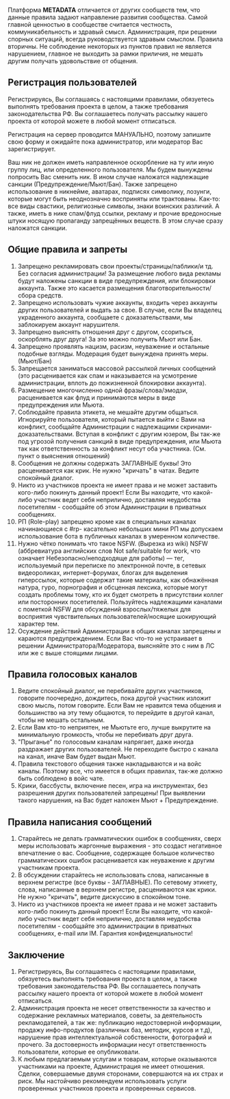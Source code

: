 Платформа **METADATA** отличается от других сообществ тем, что данные правила задают направление развития сообщества. Самой главной ценностью в сообществе считается честность, коммуникабельность и здравый смысл. Администрация, при решении спорных ситуаций, всегда руководствуется здравым смыслом. Правила вторичны. Не соблюдение некоторых из пунктов правил не является нарушением, главное не выходить за рамки приличия, не мешать другим получать удовольствие от общения.

## Регистрация пользователей

Регистрируясь, Вы соглашаясь с настоящими правилами, обязуетесь выполнять требования проекта в целом, а также требования законодательства РФ. Вы соглашаетесь получать рассылку нашего проекта от которой можете в любой момент отписаться.

Регистрация на сервер проводится МАНУАЛЬНО, поэтому запишите свою форму и ожидайте пока администратор, или модератор Вас зарегистрирует. 

Ваш ник не должен иметь направленное оскорбление на ту или иную группу лиц, или определенного пользователя. Мы будем вынуждены попросить Вас сменить ник. В ином случае наложатся надлежащие санкции (Предупреждение/Мьют/Бан).
Также запрещено использование в никнейме, аватарах, подписях символику, лозунги, которые могут быть неоднозначно восприняты или трактованы. Как-то: все виды свастики, религиозные символы, знаки воинских различий. А также, иметь в нике спам/флуд ссылки, рекламу и прочие вредоносные штуки носящую пропаганду запрещённых веществ. В этом случае сразу наложатся санкции.

## Общие правила и запреты

1) Запрещено рекламировать свои проекты/страницы/паблики/и тд. Без согласия администрации! За размещение любого вида рекламы будут наложены санкции в виде предупреждения, или блокировки аккаунта. 
Также это касается размещения благотворительности/сбора средств.
2) Запрещено использовать чужие аккаунты, входить через аккаунты других пользователей и выдать за свое. В случае, если Вы владелец украденного аккаунта, сообщаете с доказательствами, мы заблокируем аккаунт нарушителя.
3) Запрещено выяснять отношения друг с другом, ссориться, оскорблять друг друга! За это можно получить Мьют или Бан.
4) Запрещено проявлять нацизм, расизм, неуважение и остальные подобные взгляды. 
Модерация будет вынуждена принять меры. (Мьют/Бан)
5) Запрещается заниматься массовой рассылкой личных сообщений (это расценивается как спам и наказывается на усмотрение администрации, вплоть до пожизненной блокировки аккаунта).
6) Размещение многочисленно одной фразы/слова/эмодзи, расценивается как флуд и принимаются меры в виде предупреждения или Мьюта.
7) Соблюдайте правила этикета, не мешайте другим общаться. Игнорируйте пользователя, который пытается выйти с Вами на конфликт, сообщайте Администрации с надлежащими скринами-доказательствами. Вступая в конфликт с другим юзером, Вы так-же под угрозой получения санкций в виде предупреждения, или Мьюта так как ответственность за конфликт несут оба участника. (См. пункт о выяснения отношений)
8) Сообщения не должны содержать ЗАГЛАВНЫЕ буквы! Это расценивается как крик. Не нужно "кричать" в чатах. Ведите спокойный диалог.
9) Никто из участников проекта не имеет права и не может заставить кого-либо покинуть данный проект! Если Вы находите, что какой-либо участник ведет себя неприлично, доставляя неудобства посетителям - сообщайте об этом Администрации в приватных сообщениях.
10) РП (Role-play) запрещено кроме как в специальных каналах начинающиеся с #rp-
касательно небольших мини РП мы допускаем использование бота в публичных каналах в умеренном количестве. 
11) Нужно чётко понимать что такое NSFW. (Вырезка из wiki)
NSFW (аббревиатура английских слов Not safe/suitable for work, что означает Небезопасно/неподходяще для работы) — тег, используемый при переписке по электронной почте, в сетевых видеороликах, интернет-форумах, блогах для выделения гиперссылок, которые содержат такие материалы, как обнажённая натура, гуро, порнография и обсценная лексика, которые могут создать проблемы тому, кто их будет смотреть в присутствии коллег или посторонних посетителей. 
Пользуйтесь надлежащими каналами с пометкой NSFW для обсуждений взрослых/тяжелых для восприятия чувствительных пользователей/носящие шокирующий характер тем.
12) Осуждение действий Администрации в общих каналах запрещены и караются предупреждением. Если Вас что-то не устраивает в решении Администратора/Модератора, выясняйте это с ним в ЛС или же с выше стоящими лицами.

## Правила голосовых каналов

1) Ведите спокойный диалог, не перебивайте других участников, говорите поочередно, дождитесь, пока другой участник изложит свою мысль, потом говорите. Если Вам не нравится тема общения и большинство на эту тему общаются, то перейдите в другой канал, чтобы не мешать остальным.
2) Если Вам кто-то неприятен, не Мьютьте его, лучше выкрутите на минимальную громкость, чтобы не перебивать друг друга. 
3) "Прыганье" по голосовым каналам напрягает, даже иногда раздражает других пользователей. Не переходите быстро с канала на канал, иначе Вам будет выдан Мьют.
4) Правила текстового общения также накладываются и на войс каналы. Поэтому все, что имеется в общих правилах, так-же должно быть соблюдено в войс чате. 
5) Крики, бассбусты, включение песен, игра на инструментах, без разрешения других пользователей запрещены! При выявлении такого нарушения, на Вас будет наложен Мьют + Предупреждение.

## Правила написания сообщений

1) Старайтесь не делать грамматических ошибок в сообщениях, сверх меры использовать жаргонные выражения - это создаст негативное впечатление о вас. Сообщение, содержащее большое количество грамматических ошибок расценивается как неуважение к другим участникам проекта.
2) В обсуждении старайтесь не использовать слова, написанные в верхнем регистре (все буквы - ЗАГЛАВНЫЕ). По сетевому этикету, слова, написанные в верхнем регистре, расцениваются как крики. Не нужно "кричать", ведите дискуссию в спокойном тоне.
3) Никто из участников проекта не имеет права и не может заставить кого-либо покинуть данный проект! Если Вы находите, что какой-либо участник ведет себя неприлично, доставляя неудобства посетителям - сообщайте это администрации в приватных сообщениях, e-mail или IM. Гарантия конфиденциальности!

## Заключение

1) Регистрируясь, Вы соглашаятесь с настоящими правилами, обязуетесь выполнять требования проекта в целом, а также требования законодательства РФ. Вы соглашаетесь получать рассылку нашего проекта от которой можете в любой момент отписаться.
2) Администрация проекта не несет ответственности за качество и содержание рекламных материалов, советы, за деятельность рекламодателей, а так же: публикацию недостоверной информации, продажу инфо-продуктов (различных баз, методик, курсов и т.д), нарушение прав интеллектуальной собственности, фотографий и прочего. За достоверность информации несут ответственность пользователи, которые ее опубликовали.
3) К любым предлагаемым услугам и товарам, которые оказываются участниками на проекте, Администрация не имеет отношения. Сделки, совершаемые двумя сторонами, совершаются на их страх и риск. Мы настойчиво рекомендуем использовать услуги проверенных участников проекта и проверенных сервисов.

